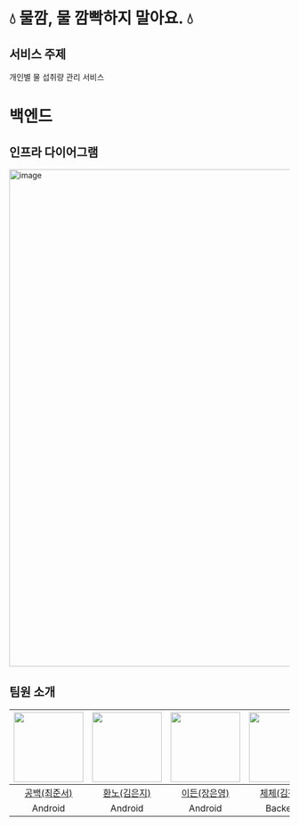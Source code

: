 # 💧 물깜, 물 깜빡하지 말아요. 💧

## 서비스 주제

개인별 물 섭취량 관리 서비스

# 백엔드
## 인프라 다이어그램
<img width="1368" height="892" alt="image" src="https://github.com/user-attachments/assets/fb610be3-f418-454e-a4c2-fbfb4e575f39" />


## 팀원 소개

|<img src="https://github.com/junseo511.png" width="125" />|<img src="https://github.com/hwannow.png" width="125" />|<img src="https://github.com/devfeijoa.png" width="125" />|<img src="https://github.com/CheChe903.png" width="125" />|<img src="https://github.com/2Jin1031.png" width="125" />|<img src="https://github.com/minSsan.png" width="125" />|<img src="https://github.com/Jin409.png" width="125" />|
|:---------:|:---------:|:---------:|:---------:|:---------:|:---------:|:---------:|
|[공백(최준서)](https://github.com/junseo511)|[환노(김은지)](https://github.com/hwannow)|[이든(장은영)](https://github.com/devfeijoa)|[체체(김진영)](https://github.com/CheChe903)|[칼리(이 진)](https://github.com/2Jin1031)|[밍곰(박민선)](https://github.com/minSsan)|[히로(진승희)](https://github.com/Jin409)|
|Android|Android|Android|Backend|Backend|Backend|Backend|
